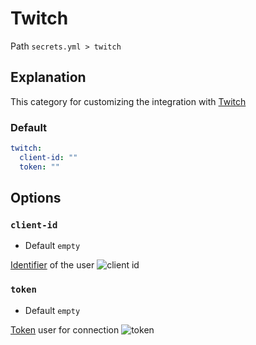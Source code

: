 # Twitch
Path `secrets.yml > twitch`

## Explanation
This category for customizing the integration with [Twitch](/en/config/module/integration/twitch/)

### Default
```yaml
twitch:
  client-id: ""
  token: ""
```

## Options

### `client-id`
- Default `empty`

[Identifier](https://twitchtokengenerator.com/) of the user
![client id](/twitchclientid.png)

### `token`
- Default `empty`

[Token](https://twitchtokengenerator.com/) user for connection
![token](/twitchtoken.png)


